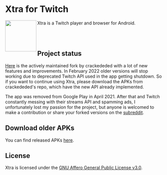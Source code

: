# Xtra for Twitch

<img src="https://github.com/AndreyAsadchy/Xtra/blob/197ba90cac879abd2a5645393ce361847f12fa0b/app/src/main/ic_launcher-web.png" align="left" width="100"/>

Xtra is a Twitch player and browser for Android.

</br>
</br>

## Project status

[Here](https://github.com/crackededed/Xtra) is the actively maintained fork by crackededed with a lot of new features and improvements. In February 2022 older versions will stop working due to deprecated Twitch API used in the app getting shutdown. So if you want to continue using Xtra, please download the APKs from crackededed's repo, which have the new API already implemented.

The app was removed from Google Play in April 2021. After that and Twitch constantly messing with their streams API and spamming ads, I unfortunately lost my passion for the project, but anyone is welcomed to make a contribution or share your forked versions on the [subreddit](https://www.reddit.com/r/XtraForTwitch).

## Download older APKs

You can find released APKs [here](https://github.com/AndreyAsadchy/Xtra/releases).

## License
Xtra is licensed under the [GNU Affero General Public License v3.0](LICENSE).

